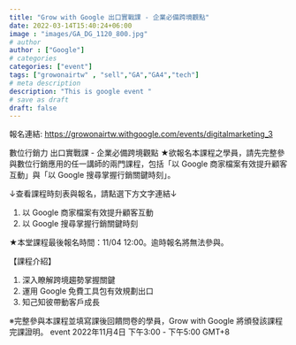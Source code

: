 ```yaml
---
title: "Grow with Google 出口實戰課 - 企業必備跨境觀點"
date: 2022-03-14T15:40:24+06:00
image : "images/GA_DG_1120_800.jpg"
# author
author : ["Google"]
# categories
categories: ["event"]
tags: ["growonairtw" , "sell","GA","GA4","tech"]
# meta description
description: "This is google event "
# save as draft
draft: false
---
```


報名連結:
https://growonairtw.withgoogle.com/events/digitalmarketing_3

數位行銷力
出口實戰課 - 企業必備跨境觀點
★欲報名本課程之學員，請先完整參與數位行銷應用的任一講師的兩門課程，包括「以 Google 商家檔案有效提升顧客互動」與「以 Google 搜尋掌握行銷關鍵時刻」。

↓查看課程時刻表與報名，請點選下方文字連結↓
1. 以 Google 商家檔案有效提升顧客互動
2. 以 Google 搜尋掌握行銷關鍵時刻

★本堂課程最後報名時間：11/04 12:00。逾時報名將無法參與。

【課程介紹】
1. 深入瞭解跨境趨勢掌握關鍵
2. 運用 Google 免費工具包有效規劃出口
3. 知己知彼帶動客戶成長

※完整參與本課程並填寫課後回饋問卷的學員，Grow with Google 將頒發該課程完課證明。
event
2022年11月4日 下午3:00  - 下午5:00  GMT+8